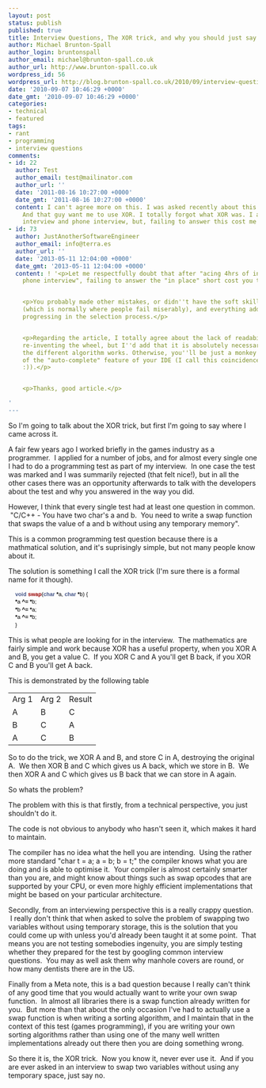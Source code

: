 ```yaml
---
layout: post
status: publish
published: true
title: Interview Questions, The XOR trick, and why you should just say No
author: Michael Brunton-Spall
author_login: bruntonspall
author_email: michael@brunton-spall.co.uk
author_url: http://www.brunton-spall.co.uk
wordpress_id: 56
wordpress_url: http://blog.brunton-spall.co.uk/2010/09/interview-questions-xor-trick-and-why-you-should-j/
date: '2010-09-07 10:46:29 +0000'
date_gmt: '2010-09-07 10:46:29 +0000'
categories:
- technical
- featured
tags:
- rant
- programming
- interview questions
comments:
- id: 22
  author: Test
  author_email: test@mailinator.com
  author_url: ''
  date: '2011-08-16 10:27:00 +0000'
  date_gmt: '2011-08-16 10:27:00 +0000'
  content: I can't agree more on this. I was asked recently about this. I did it mathematically.
    And that guy want me to use XOR. I totally forgot what XOR was. I aced 4 hrs of
    interview and phone interview, but, failing to answer this cost me the interview.
- id: 73
  author: JustAnotherSoftwareEngineer
  author_email: info@terra.es
  author_url: ''
  date: '2013-05-11 12:04:00 +0000'
  date_gmt: '2013-05-11 12:04:00 +0000'
  content: ! '<p>Let me respectfully doubt that after "acing 4hrs of interview and
    phone interview", failing to answer the "in place" short cost you the interview.</p>


    <p>You probably made other mistakes, or didn''t have the soft skills required
    (which is normally where people fail miserably), and everything added up to not
    progressing in the selection process.</p>


    <p>Regarding the article, I totally agree about the lack of readability and not
    re-inventing the wheel, but I''d add that it is absolutely necessary to KNOW how
    the different algorithm works. Otherwise, you''ll be just a monkey at the mercy
    of the "auto-complete" feature of your IDE (I call this coincidence driven development
    :)).</p>


    <p>Thanks, good article.</p>

'
---
```

<p>So I'm going to talk about the XOR trick, but first I'm going to say where I came across it.</p>
<p>A fair few years ago I worked briefly in the games industry as a programmer.  I applied for a number of jobs, and for almost every single one I had to do a programming test as part of my interview.  In one case the test was marked and I was summarily rejected (that felt nice!), but in all the other cases there was an opportunity afterwards to talk with the developers about the test and why you answered in the way you did.</p>
<p>However, I think that every single test had at least one question in common.  "C/C++ - You have two char's a and b.  You need to write a swap function that swaps the value of a and b without using any temporary memory".</p>
<p>This is a common programming test question because there is a mathmatical solution, and it's suprisingly simple, but not many people know about it.</p>
<!--more-->
<p>The solution is something I call the XOR trick (I'm sure there is a formal name for it though).</p>
<div id="LC3" class="line" style="padding-top: 0px; padding-right: 0px; padding-bottom: 0px; padding-left: 1em; line-height: 1.4em; margin: 0px;">
<pre style="font: normal normal normal 12px/normal Monaco, 'Courier New', 'DejaVu Sans Mono', 'Bitstream Vera Sans Mono', monospace; line-height: 1.4em; font-family: 'Bitstream Vera Sans Mono', Courier, monospace; font-size: 12px; padding: 0px; margin: 0px;"><span style="color: #000000; font-family: helvetica, arial, freesans, clean, sans-serif; white-space: normal; font-size: 11px; line-height: 14px;"><span class="kt" style="line-height: 1.4em; color: #445588; font-weight: bold; padding: 0px; margin: 0px;">void</span> <span class="nf" style="line-height: 1.4em; color: #990000; font-weight: bold; padding: 0px; margin: 0px;">swap</span><span class="p" style="line-height: 1.4em; padding: 0px; margin: 0px;">(</span><span class="kt" style="line-height: 1.4em; color: #445588; font-weight: bold; padding: 0px; margin: 0px;">char</span> <span class="o" style="line-height: 1.4em; font-weight: bold; padding: 0px; margin: 0px;">*</span><span class="n" style="line-height: 1.4em; padding: 0px; margin: 0px;">a</span><span class="p" style="line-height: 1.4em; padding: 0px; margin: 0px;">,</span> <span class="kt" style="line-height: 1.4em; color: #445588; font-weight: bold; padding: 0px; margin: 0px;">char</span> <span class="o" style="line-height: 1.4em; font-weight: bold; padding: 0px; margin: 0px;">*</span><span class="n" style="line-height: 1.4em; padding: 0px; margin: 0px;">b</span><span class="p" style="line-height: 1.4em; padding: 0px; margin: 0px;">)</span> <span class="p" style="line-height: 1.4em; padding: 0px; margin: 0px;">{</span></span></pre>
</div>
<div id="LC4" class="line" style="padding-top: 0px; padding-right: 0px; padding-bottom: 0px; padding-left: 1em; line-height: 1.4em; margin: 0px;"><span style="color: #000000; font-family: helvetica, arial, freesans, clean, sans-serif; white-space: normal; font-size: 11px; line-height: 14px;"> <span class="o" style="line-height: 1.4em; font-weight: bold; padding: 0px; margin: 0px;">*</span><span class="n" style="line-height: 1.4em; padding: 0px; margin: 0px;">a</span> <span class="o" style="line-height: 1.4em; font-weight: bold; padding: 0px; margin: 0px;">^=</span> <span class="o" style="line-height: 1.4em; font-weight: bold; padding: 0px; margin: 0px;">*</span><span class="n" style="line-height: 1.4em; padding: 0px; margin: 0px;">b</span><span class="p" style="line-height: 1.4em; padding: 0px; margin: 0px;">;</span></span></div>
<div id="LC5" class="line" style="padding-top: 0px; padding-right: 0px; padding-bottom: 0px; padding-left: 1em; line-height: 1.4em; margin: 0px;"><span style="color: #000000; font-family: helvetica, arial, freesans, clean, sans-serif; white-space: normal; font-size: 11px; line-height: 14px;"> <span class="o" style="line-height: 1.4em; font-weight: bold; padding: 0px; margin: 0px;">*</span><span class="n" style="line-height: 1.4em; padding: 0px; margin: 0px;">b</span> <span class="o" style="line-height: 1.4em; font-weight: bold; padding: 0px; margin: 0px;">^=</span> <span class="o" style="line-height: 1.4em; font-weight: bold; padding: 0px; margin: 0px;">*</span><span class="n" style="line-height: 1.4em; padding: 0px; margin: 0px;">a</span><span class="p" style="line-height: 1.4em; padding: 0px; margin: 0px;">;</span></span></div>
<div id="LC6" class="line" style="padding-top: 0px; padding-right: 0px; padding-bottom: 0px; padding-left: 1em; line-height: 1.4em; margin: 0px;"><span style="color: #000000; font-family: helvetica, arial, freesans, clean, sans-serif; white-space: normal; font-size: 11px; line-height: 14px;"> <span class="o" style="line-height: 1.4em; font-weight: bold; padding: 0px; margin: 0px;">*</span><span class="n" style="line-height: 1.4em; padding: 0px; margin: 0px;">a</span> <span class="o" style="line-height: 1.4em; font-weight: bold; padding: 0px; margin: 0px;">^=</span> <span class="o" style="line-height: 1.4em; font-weight: bold; padding: 0px; margin: 0px;">*</span><span class="n" style="line-height: 1.4em; padding: 0px; margin: 0px;">b</span><span class="p" style="line-height: 1.4em; padding: 0px; margin: 0px;">;</span></span></div>
<div id="LC7" class="line" style="padding-top: 0px; padding-right: 0px; padding-bottom: 0px; padding-left: 1em; line-height: 1.4em; margin: 0px;"><span style="color: #000000; font-family: helvetica, arial, freesans, clean, sans-serif; white-space: normal; font-size: 11px; line-height: 14px;"><span class="p" style="line-height: 1.4em; padding: 0px; margin: 0px;">}</span></span></div>
<p>This is what people are looking for in the interview.  The mathematics are fairly simple and work because XOR has a useful property, when you XOR A and B, you get a value C.  If you XOR C and A you'll get B back, if you XOR C and B you'll get A back.</p>
<p>This is demonstrated by the following table</p>
<table>
<tbody>
<tr>
<td>Arg 1</td>
<td>Arg 2</td>
<td>Result</td>
</tr>
<tr>
<td>A</td>
<td>B</td>
<td>C</td>
</tr>
<tr>
<td>B</td>
<td>C</td>
<td>A</td>
</tr>
<tr>
<td>A</td>
<td>C</td>
<td>B</td>
</tr>
</tbody>
</table>
<p>So to do the trick, we XOR A and B, and store C in A, destroying the original A.  We then XOR B and C which gives us A back, which we store in B.  We then XOR A and C which gives us B back that we can store in A again.</p>
<p>So whats the problem?</p>
<p>The problem with this is that firstly, from a technical perspective, you just shouldn't do it.</p>
<p>The code is not obvious to anybody who hasn't seen it, which makes it hard to maintain.</p>
<p>The compiler has no idea what the hell you are intending.  Using the rather more standard "char t = a; a = b; b = t;" the compiler knows what you are doing and is able to optimise it.  Your compiler is almost certainly smarter than you are, and might know about things such as swap opcodes that are supported by your CPU, or even more highly efficient implementations that might be based on your particular architecture.</p>
<p>Secondly, from an interviewing perspective this is a really crappy question.  I really don't think that when asked to solve the problem of swapping two variables without using temporary storage, this is the solution that you could come up with unless you'd already been taught it at some point.  That means you are not testing somebodies ingenuity, you are simply testing whether they prepared for the test by googling common interview questions.  You may as well ask them why manhole covers are round, or how many dentists there are in the US.</p>
<p>Finally from a Meta note, this is a bad question because I really can't think of any good time that you would actually want to write your own swap function.  In almost all libraries there is a swap function already written for you.  But more than that about the only occasion I've had to actually use a swap function is when writing a sorting algorithm, and I maintain that in the context of this test (games programming), if you are writing your own sorting algorithms rather than using one of the many well written implementations already out there then you are doing something wrong.</p>
<p>So there it is, the XOR trick.  Now you know it, never ever use it.  And if you are ever asked in an interview to swap two variables without using any temporary space, just say no.</p>

